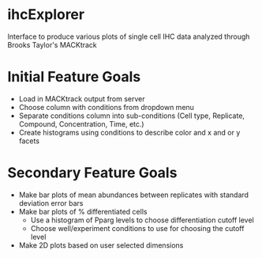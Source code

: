 # ihcExplorer
Interface to produce various plots of single cell IHC data analyzed through Brooks Taylor's MACKtrack

# Initial Feature Goals
- Load in MACKtrack output from server
- Choose column with conditions from dropdown menu
- Separate conditions column into sub-conditions (Cell type, Replicate, Compound, Concentration, Time, etc.)
- Create histograms using conditions to describe color and x and or y facets

# Secondary Feature Goals
- Make bar plots of mean abundances between replicates with standard deviation error bars
- Make bar plots of % differentiated cells
    - Use a histogram of Pparg levels to choose differentiation cutoff level
    - Choose well/experiment conditions to use for choosing the cutoff level
- Make 2D plots based on user selected dimensions
